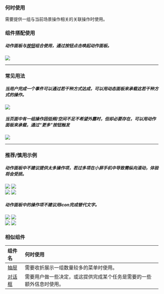 

### 何时使用

需要提供一组与当前场景操作相关的关联操作时使用。

### 组件搭配使用

##### 动作面板与[按钮](./button)组合使用，通过按钮点击唤起动作面板。

<div class="item">
   <img src="https://oteam-tdesign-1258344706.cos.ap-guangzhou.myqcloud.com/site/design/mobile-guide/ActionSheet1.png" />
   <em></em>
</div>


<hr />

### 常见用法
##### 当用户完成一个事件可以通过若干种方式达成，可以用动态面板来承载这若干种方式的操作。

<div class="item">
    <img src="https://oteam-tdesign-1258344706.cos.ap-guangzhou.myqcloud.com/site/design/mobile-guide/ActionSheet2.png" />
    <em></em>
</div>

##### 当页面中有一组操作因低频/空间不足不希望外露时，但却必要存在，可以用动作面板来承载，通过“更多”按钮触发

<div class="item">
    <img src="https://oteam-tdesign-1258344706.cos.ap-guangzhou.myqcloud.com/site/design/mobile-guide/ActionSheet3.png" />
    <em></em>
</div>


<hr />

### 推荐/慎用示例

##### 动作面板中不建议提供太多操作项，若过多项在小屏手机中导致需纵向滚动，体验将会受损。

<div class="legend">
  <div class="item">
    <img src="https://oteam-tdesign-1258344706.cos.ap-guangzhou.myqcloud.com/site/design/mobile-guide/ActionSheet%204-1.png" />
    <img class="tag" src="https://oteam-tdesign-1258344706.cos.ap-guangzhou.myqcloud.com/site/doc/good.png" />
  </div>

  <div class="item">
    <img src="https://oteam-tdesign-1258344706.cos.ap-guangzhou.myqcloud.com/site/design/mobile-guide/ActionSheet%204-2.png" />
    <img class="tag" src="https://oteam-tdesign-1258344706.cos.ap-guangzhou.myqcloud.com/site/doc/bad.png" />
  </div>
</div>

##### 动作面板中的操作项不建议用icon完成替代文字。

<div class="legend">
  <div class="item">
    <img src="https://oteam-tdesign-1258344706.cos.ap-guangzhou.myqcloud.com/site/design/mobile-guide/ActionSheet%205-1.png" />
    <img class="tag" src="https://oteam-tdesign-1258344706.cos.ap-guangzhou.myqcloud.com/site/doc/good.png" />
  </div>

  
  <div class="item">
    <img src="https://oteam-tdesign-1258344706.cos.ap-guangzhou.myqcloud.com/site/design/mobile-guide/ActionSheet%205-2.png" />
    <img class="tag" src="https://oteam-tdesign-1258344706.cos.ap-guangzhou.myqcloud.com/site/doc/bad.png" />
  </div>
</div>




### 相似组件

| 组件名 | 何时使用                             |
| :----- | :----------------------------------- |
| [抽屉](./drawer) | 需要收折展示一组数量较多的菜单时使用。 |
| [对话框](./dialog) | 需要用户做一些决定，或这提供完成某个任务是需要的一些额外信息时使用。 |
